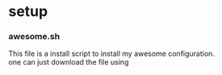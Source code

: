 # setup
 
### awesome.sh
This file is a install script to install my awesome configuration.  
one can just download the file using